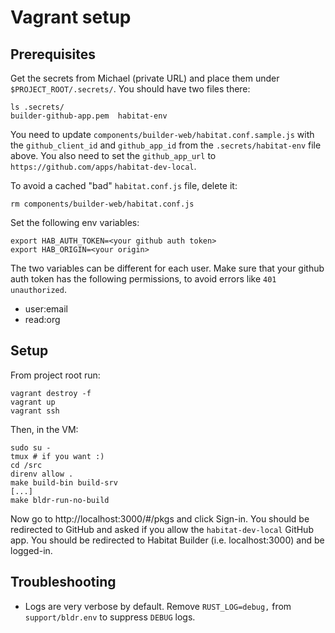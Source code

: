 # Vagrant setup

## Prerequisites

Get the secrets from Michael (private URL) and place them under
`$PROJECT_ROOT/.secrets/`. You should have two files there:

```
ls .secrets/
builder-github-app.pem  habitat-env
```

You need to update `components/builder-web/habitat.conf.sample.js` with the
`github_client_id` and `github_app_id` from the `.secrets/habitat-env` file
above. You also need to set the `github_app_url` to
`https://github.com/apps/habitat-dev-local`.

To avoid a cached "bad" `habitat.conf.js` file, delete it:

```
rm components/builder-web/habitat.conf.js
```

Set the following env variables:

```
export HAB_AUTH_TOKEN=<your github auth token>
export HAB_ORIGIN=<your origin>
```

The two variables can be different for each user.
Make sure that your github auth token has the following permissions,
to avoid errors like `401 unauthorized`.

* user:email
* read:org

## Setup

From project root run:

```
vagrant destroy -f
vagrant up
vagrant ssh
```

Then, in the VM:

```
sudo su -
tmux # if you want :)
cd /src
direnv allow .
make build-bin build-srv
[...]
make bldr-run-no-build
```

Now go to http://localhost:3000/#/pkgs and click Sign-in. You should be
redirected to GitHub and asked if you allow the `habitat-dev-local`
GitHub app. You should be redirected to Habitat Builder (i.e. localhost:3000)
and be logged-in.

## Troubleshooting

* Logs are very verbose by default. Remove `RUST_LOG=debug,` from
  `support/bldr.env` to suppress `DEBUG` logs.
